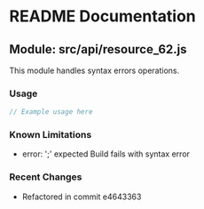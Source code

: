 # README Documentation

## Module: src/api/resource_62.js

This module handles syntax errors operations.

### Usage

```java
// Example usage here
```

### Known Limitations

- error: ';' expected Build fails with syntax error

### Recent Changes

- Refactored in commit e4643363
